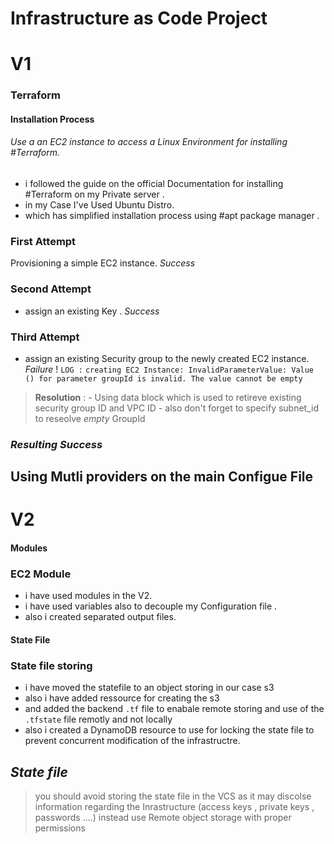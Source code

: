 
# Infrastructure as Code Project
# V1
### Terraform 
#### Installation Process 
###### Use a an EC2 instance to access a Linux Environment  for installing #Terraform.
 
 - i followed the guide on the official Documentation for installing #Terraform on my Private server .
 - in my Case I've Used Ubuntu Distro. 
 - which has simplified installation process using #apt package manager .

### First Attempt 

Provisioning a simple EC2 instance.       *Success*

### Second Attempt 

- assign an existing Key .      *Success*

### Third Attempt 

- assign an existing Security  group to the newly created EC2 instance.  *Failure* !
 `LOG :`
			  ```creating EC2 Instance: InvalidParameterValue: Value () for parameter groupId is invalid. The value cannot be empty  ```

 > **Resolution** : 
	 - Using data block which is used to retireve existing security group ID and VPC ID 
	 - also don't forget to specify subnet_id to reseolve *empty* GroupId 

###  *Resulting Success*

## Using Mutli providers on the main Configue File
# V2
#### Modules
 ### EC2 Module
- i have used modules in the V2.
- i have used variables also to decouple my Configuration file .
- also i created separated output files.
#### State File
 ### State file storing
  - i have moved the statefile to an object storing in our case s3
  - also i have added ressource for creating the s3
  - and added the backend  ` .tf ` file to enabale remote storing and use of the ` .tfstate` file remotly and not locally
  - also i created a DynamoDB resource to use for locking the state file to prevent concurrent modification of the infrastructre.

 ## *State file*
>    you should avoid storing the state file in the VCS as it may discolse information regarding the Inrastructure (access keys , private keys , passwords ....)
>    instead use Remote object storage with proper permissions 



